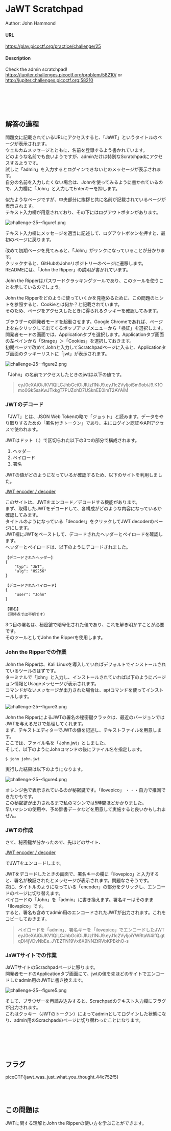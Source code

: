 # JaWT Scratchpad
Author: John Hammond  

#### URL
https://play.picoctf.org/practice/challenge/25  

#### Description
Check the admin scratchpad! https://jupiter.challenges.picoctf.org/problem/58210/ or http://jupiter.challenges.picoctf.org:58210  

<br>
<br>
<br>
<br>

## 解答の過程
問題文に記載されているURLにアクセスすると、「JaWT」というタイトルのページが表示されます。  
ウェルカムメッセージとともに、名前を登録するよう書かれています。  
どのような名前でも良いようですが、adminだけは特別なScratchpadにアクセスするようです。  
試しに「admin」を入力するとログインできないとのメッセージが表示されます。  
自分の名前を入力したくない場合は、Johnを使ってみるように書かれているので、入力欄に「John」と入力してEnterキーを押します。  

似たようなページですが、中央部分に挨拶と共に名前が記載されているページが表示されます。  
テキスト入力欄が用意されており、その下にはログアウトボタンがあります。  

![challenge-25--figure1.png](pictures/challenge-25--figure1.png)

テキスト入力欄にメッセージを適当に記述して、ログアウトボタンを押すと、最初のページに戻ります。  

改めて初期ページを見てみると、「John」がリンクになっていることが分かります。  
クリックすると、GitHubのJohnリポジトリーのページに遷移します。  
READMEには、「John the Ripper」の説明が書かれています。  

John the Ripperはパスワードクラッキングツールであり、このツールを使うことを示しているのでしょう。  

John the Ripperをどのように使っていくかを見極めるために、この問題のヒントを参照すると、Cookieとは何か？と記載されています。  
そのため、ページをアクセスしたときに得られるクッキーを確認してみます。  

ブラウザーの開発者モードを起動させます。Google Chromeであれば、ページ上を右クリックして出てくるポップアップメニューから「検証」を選択します。  
開発者モードの画面では、Applicationタブを選択します。Applicationタブ画面の左ペインから「Strage」＞「Cookies」を選択しておきます。  
初期ページで改めてJohnと入力してScratchpadページに入ると、Applicationタブ画面のクッキーリストに「jwt」が表示されます。  

![challenge-25--figure2.png](pictures/challenge-25--figure2.png)

「John」の名前でアクセスしたときのjwtは以下の値です。  

> eyJ0eXAiOiJKV1QiLCJhbGciOiJIUzI1NiJ9.eyJ1c2VyIjoiSm9obiJ9.K1Omo0Gk5saKwJTkkgT7PUZohD7USknEE0lmT2AYAiM

### JWTのデコード
「JWT」とは、JSON Web Tokenの略で「ジョット」と読みます。データをやり取りするための「署名付きトークン」であり、主にログイン認証やAPIアクセスで使われます。  

JWTはドット（.）で区切られた以下の3つの部分で構成されます。  
1. ヘッダー
2. ペイロード
3. 署名

JWTの値がどのようになっているか確認するため、以下のサイトを利用しました。  

[JWT encoder / decoder](https://logto.io/ja/jwt-decoder)

このサイトは、JWTをエンコード／デコードする機能があります。  
まず、取得したJWTをデコードして、各構成がどのような内容になっているか確認してみます。  
タイトルのようになっている「decoder」をクリックしてJWT decoderのページにします。  
JWT欄にJWTをペーストして、デコードされたヘッダーとペイロードを確認します。  
ヘッダーとペイロードは、以下のようにデコードされました。

```
【デコードされたヘッダー】
{
    "typ": "JWT",
    "alg": "HS256"
}

【デコードされたペイロード】
{
    "user": "John"
}

【署名】
（現時点では不明です）
```

3つ目の署名は、秘密鍵で暗号化された値であり、これを解き明かすことが必要です。  
そのツールとしてJohn the Ripperを使用します。  

### John the Ripperでの作業
John the Ripperは、Kali Linuxを導入していればデフォルトでインストールされているツールのはずです。  
ターミナルで「john」と入力し、インストールされていれば以下のようにバージョン情報とUsageメッセージが表示されます。  
コマンドがないメッセージが出力された場合は、aptコマンドを使ってインストールします。  

![challenge-25--figure3.png](pictures/challenge-25--figure3.png)  

John the RipperによるJWTの署名の秘密鍵クラックは、最近のバージョンではJWTを与えるだけで処理してくれます。  
まず、テキストエディターでJWTの値を記述し、テキストファイルを用意します。  
ここでは、ファイル名を「John.jwt」としました。  
そして、以下のようにJohnコマンドの後にファイル名を指定します。  

```
$ john john.jwt
```

実行した結果は以下のようになります。  

![challenge-25--figure4.png](pictures/challenge-25--figure4.png)

オレンジ色で表示されているのが秘密鍵です。「ilovepico」  ・・・自力で推測できたかもです。  
この秘密鍵が出力されるまで私のマシンでは5時間ほどかかりました。  
早いマシンの使用や、予め辞書データなどを用意して実施すると良いかもしれません。  

### JWTの作成
さて、秘密鍵が分かったので、先ほどのサイト、  

[JWT encoder / decoder](https://logto.io/ja/jwt-decoder)  

でJWTをエンコードします。  

JWTをデコードしたときの画面で、署名キーの欄に「ilovepico」と入力すると、署名が検証されたとメッセージが表示されます。問題なさそうです。  
次に、タイトルのようになっている「encoder」の部分をクリックし、エンコードのページに切り替えます。  
ペイロードの「John」を「admin」に書き換えます。署名キーはそのまま「ilovapico」です。  
すると、署名も含めてadmin用のエンコードされたJWTが出力されます。これをコピーしておきます。  

> ペイロードを「admin」、署名キーを「ilovepico」でエンコードしたJWT
> eyJ0eXAiOiJKV1QiLCJhbGciOiJIUzI1NiJ9.eyJ1c2VyIjoiYWRtaW4ifQ.gtqDl4jVDvNbEe_JYEZTN19Vx6X9NNZtRVbKPBkhO-s

### JaWTサイトでの作業
JaWTサイトのScrachpadページに移ります。  
開発者モードのApplicationタブ画面にて、jwtの値を先ほどのサイトでエンコードしたadmin用のJWTに書き換えます。  

![challenge-25--figure5.png](pictures/challenge-25--figure5.png)

そして、ブラウザーを再読み込みすると、Scrachpadのテキスト入力欄にフラグが出力されます。  
これはクッキー（JWTのトークン）によってadminとしてログインした状態になり、admin用のScrachpadのページに切り替わったことになります。  

<br>
<br>
<br>
<br>

## フラグ
picoCTF{jawt_was_just_what_you_thought_44c752f5}  

<br>
<br>

## この問題は
JWTに関する理解とJohn the Ripperの使い方を学ぶことができます。  
